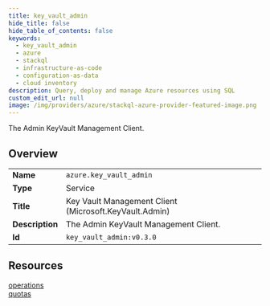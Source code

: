 ```yaml
---
title: key_vault_admin
hide_title: false
hide_table_of_contents: false
keywords:
  - key_vault_admin
  - azure
  - stackql
  - infrastructure-as-code
  - configuration-as-data
  - cloud inventory
description: Query, deploy and manage Azure resources using SQL
custom_edit_url: null
image: /img/providers/azure/stackql-azure-provider-featured-image.png
---
```

The Admin KeyVault Management Client.  
    

## Overview
<table><tbody>
<tr><td><b>Name</b></td><td><code>azure.key_vault_admin</code></td></tr>
<tr><td><b>Type</b></td><td>Service</td></tr>
<tr><td><b>Title</b></td><td>Key Vault Management Client (Microsoft.KeyVault.Admin)</td></tr>
<tr><td><b>Description</b></td><td>The Admin KeyVault Management Client.</td></tr>
<tr><td><b>Id</b></td><td><code>key_vault_admin:v0.3.0</code></td></tr>
</tbody></table>

## Resources
<div class="row">
<div class="providerDocColumn">
<a href="/providers/azure/key_vault_admin/operations/">operations</a><br />
</div>
<div class="providerDocColumn">
<a href="/providers/azure/key_vault_admin/quotas/">quotas</a><br />
</div>
</div>
